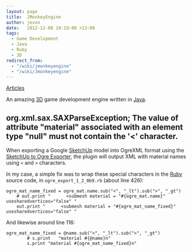 ```yaml
---
layout: page
title:  JMonkeyEngine
author: jevon
date:   2012-12-08 19:19:08 +13:00
tags:
  - Game Development
  - Java
  - Ruby
  - 3D
redirect_from:
  - "/wiki/jmonkeyengine"
  - "/wiki/Jmonkeyengine"
---
```


[Articles](articles.md)

An amazing [3D](3d.md) game development engine written in [Java](java.md).

## org.xml.sax.SAXParseException; The value of attribute "material" associated with an element type "null" must not contain the '<' character.
When exporting a Google [SketchUp](sketchup.md) model into OgreXML format using the <a href="http://www.360code.it/projects/sketchup_ogre_export/">SketchUp to Ogre Exporter</a>, the plugin will output XML with material names using `<` and `>` characters.

In my case, a simple fix was to wrap these special characters in the [Ruby](ruby.md) source code, in `ogre_export_1_2_0b9.rb` (about line 426):

```
ogre_mat_name_fixed = ogre_mat.name.sub("<", "_lt").sub(">", "_gt")
	# out.print "      <submesh material = "#{ogre_mat.name}" usesharedvertices="false" "
	out.print "      <submesh material = "#{ogre_mat_name_fixed}" usesharedvertices="false" "
```

And likewise around line 116:

```
ogre_mat_name_fixed = @name.sub("<", "_lt").sub(">", "_gt")
		# s.print	"material #{@name}n" 
		s.print	"material #{ogre_mat_name_fixed}n"
```
